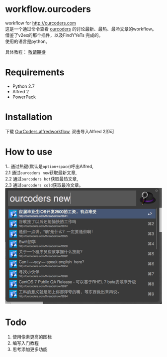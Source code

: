 workflow.ourcoders
==================

workflow for http://ourcoders.com  
这是一个通过命令查看 [ourcoders](http://ourcoders.com) 的讨论最新、最热、最冷文章的workflow。  
借鉴了v2ex的那个插件，以及FindYYeTs 完成的。  
使用的语言是python。  

具体教程： [敬请期待]()

Requirements
============

+ Python 2.7
+ Alfred 2
+ PowerPack

Installation
============

下载 [OurCoders.alfredworkflow](https://github.com/sser-huangdong/workflow.ourcoders/blob/master/OurCoders.alfredworkflow?raw=true), 双击导入Alfred 2即可

How to use
==========

1.. 通过热键(默认是```option+space```)呼出Alfred,  
2.1 通过```ourcoders new```获取最新文章,  
2.2 通过```ourcoders hot```获取最热文章,  
2.3 通过```ourcoders cold```获取最冷文章。  
![demo](demo.png)

Todo
====

1. 使用像素更高的图标
2. 编写入门教程
3. 思考添加更多功能

